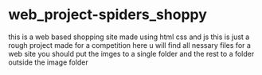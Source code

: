 # web_project-spiders_shoppy
this is a web based shopping site made using html css and js this is just a rough project made for a competition 
here u will find all nessary files for a web site 
you should put the imges to a single folder and the rest to a folder outside the image folder 
